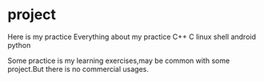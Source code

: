 # project
Here is my practice
Everything about my practice
C++
C
linux shell
android
python

Some practice is my learning exercises,may be common with some project.But there is no commercial usages.